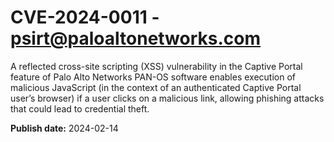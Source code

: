 # CVE-2024-0011 - psirt@paloaltonetworks.com

A reflected cross-site scripting (XSS) vulnerability in the Captive Portal feature of Palo Alto Networks PAN-OS software enables execution of malicious JavaScript (in the context of an authenticated Captive Portal user’s browser) if a user clicks on a malicious link, allowing phishing attacks that could lead to credential theft.

**Publish date:** 2024-02-14
